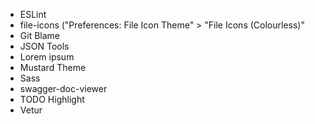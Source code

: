 * ESLint
* file-icons ("Preferences: File Icon Theme" > "File Icons (Colourless)"
* Git Blame
* JSON Tools
* Lorem ipsum
* Mustard Theme
* Sass
* swagger-doc-viewer
* TODO Highlight
* Vetur
